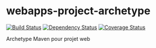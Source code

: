 # webapps-project-archetype

[![Build Status](https://travis-ci.org/DSI-Ville-Noumea/webapps-project-archetype.svg?branch=master)](https://travis-ci.org/DSI-Ville-Noumea/webapps-project-archetype) [![Dependency Status](https://www.versioneye.com/user/projects/595099750fb24f00407c3488/badge.svg?style=flat-square)](https://www.versioneye.com/user/projects/595099750fb24f00407c3488)  [![Coverage Status](https://coveralls.io/repos/github/DSI-Ville-Noumea/webapp-project-archetype/badge.svg)](https://coveralls.io/github/DSI-Ville-Noumea/webapp-project-archetype)

Archetype Maven pour projet web
